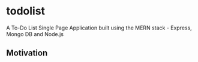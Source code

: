 # todolist
A To-Do List Single Page Application built using the MERN stack - Express, Mongo DB and Node.js


## Motivation
